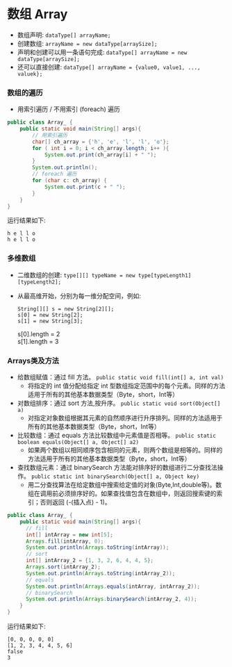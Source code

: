 # 数组 Array

* 数组声明: `dataType[] arrayName;`
* 创建数组: `arrayName = new dataType[arraySize];`
* 声明和创建可以用一条语句完成: `dataType[] arrayName = new dataType[arraySize];`
* 还可以直接创建: `dataType[] arrayName = {value0, value1, ..., valuek};`

### 数组的遍历

* 用索引遍历 / 不用索引 (foreach) 遍历
```java
public class Array_ {
    public static void main(String[] args){
        // 用索引遍历
        char[] ch_array = {'h', 'e', 'l', 'l', 'o'};
        for ( int i = 0; i < ch_array.length; i++ ){
            System.out.print(ch_array[i] + " ");
        }
        System.out.println();
        // foreach 遍历
        for (char c: ch_array) {
            System.out.print(c + " ");
        }
    }
}
```

运行结果如下:

    h e l l o
    h e l l o 

### 多维数组

* 二维数组的创建: `type[][] typeName = new type[typeLength1][typeLength2];`
* 从最高维开始，分别为每一维分配空间，例如:

      String[][] s = new String[2][];
      s[0] = new String[2];
      s[1] = new String[3];
  s[0].length = 2  
  s[1].length = 3

### Arrays类及方法
* 给数组赋值：通过 fill 方法。 `public static void fill(int[] a, int val)`
  * 将指定的 int 值分配给指定 int 型数组指定范围中的每个元素。同样的方法适用于所有的其他基本数据类型（Byte，short，Int等）
* 对数组排序：通过 sort 方法,按升序。 `public static void sort(Object[] a)`
  * 对指定对象数组根据其元素的自然顺序进行升序排列。同样的方法适用于所有的其他基本数据类型（Byte，short，Int等）
* 比较数组：通过 equals 方法比较数组中元素值是否相等。 `public static boolean equals(Object[] a, Object[] a2)`
  * 如果两个数组以相同顺序包含相同的元素，则两个数组是相等的。同样的方法适用于所有的其他基本数据类型（Byte，short，Int等）
* 查找数组元素：通过 binarySearch 方法能对排序好的数组进行二分查找法操作。 `public static int binarySearch(Object[] a, Object key)`
  * 用二分查找算法在给定数组中搜索给定值的对象(Byte,Int,double等)。数组在调用前必须排序好的。如果查找值包含在数组中，则返回搜索键的索引；否则返回 (-(插入点) - 1)。

```java
public class Array_ {
    public static void main(String[] args){
      // fill
      int[] intArray = new int[5];
      Arrays.fill(intArray, 0);
      System.out.println(Arrays.toString(intArray));
      // sort
      int[] intArray_2 = {1, 3, 2, 6, 4, 4, 5};
      Arrays.sort(intArray_2);
      System.out.println(Arrays.toString(intArray_2));
      // equals
      System.out.println(Arrays.equals(intArray, intArray_2));
      // binarySearch
      System.out.println(Arrays.binarySearch(intArray_2, 4));
    }
}
```

运行结果如下:

    [0, 0, 0, 0, 0]
    [1, 2, 3, 4, 4, 5, 6]
    false
    3